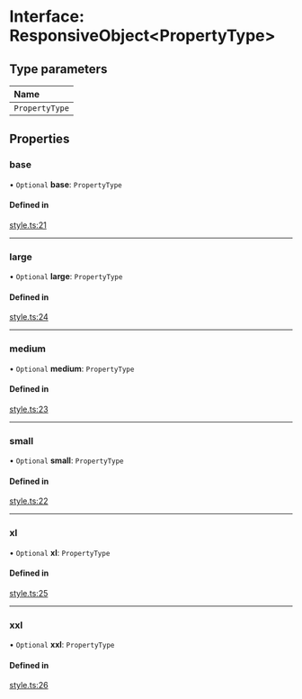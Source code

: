 # Interface: ResponsiveObject<PropertyType\>

## Type parameters

| Name           |
| :------------- |
| `PropertyType` |

## Properties

### base

• `Optional` **base**: `PropertyType`

#### Defined in

[style.ts:21](https://github.com/aws-amplify/amplify-ui/blob/932629520/packages/react/src/primitives/types/style.ts#L21)

---

### large

• `Optional` **large**: `PropertyType`

#### Defined in

[style.ts:24](https://github.com/aws-amplify/amplify-ui/blob/932629520/packages/react/src/primitives/types/style.ts#L24)

---

### medium

• `Optional` **medium**: `PropertyType`

#### Defined in

[style.ts:23](https://github.com/aws-amplify/amplify-ui/blob/932629520/packages/react/src/primitives/types/style.ts#L23)

---

### small

• `Optional` **small**: `PropertyType`

#### Defined in

[style.ts:22](https://github.com/aws-amplify/amplify-ui/blob/932629520/packages/react/src/primitives/types/style.ts#L22)

---

### xl

• `Optional` **xl**: `PropertyType`

#### Defined in

[style.ts:25](https://github.com/aws-amplify/amplify-ui/blob/932629520/packages/react/src/primitives/types/style.ts#L25)

---

### xxl

• `Optional` **xxl**: `PropertyType`

#### Defined in

[style.ts:26](https://github.com/aws-amplify/amplify-ui/blob/932629520/packages/react/src/primitives/types/style.ts#L26)
